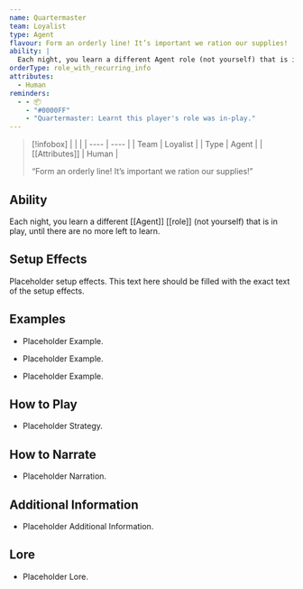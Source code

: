 ```yaml
---
name: Quartermaster
team: Loyalist
type: Agent
flavour: Form an orderly line! It’s important we ration our supplies!
ability: |
  Each night, you learn a different Agent role (not yourself) that is in play, until there are no more left to learn.
orderType: role_with_recurring_info
attributes:
  - Human
reminders:
  - - 📦
    - "#0000FF"
    - "Quartermaster: Learnt this player's role was in-play."
---
```

> [!infobox]
> |  |  |
> | ---- | ---- |
> | Team | Loyalist |
> | Type | Agent |
> | [[Attributes]] | Human |
> 
>  “Form an orderly line! It’s important we ration our supplies!”

## Ability
Each night, you learn a different [[Agent]] [[role]] (not yourself) that is in play, until there are no more left to learn.

## Setup Effects
Placeholder setup effects. This text here should be filled with the exact text of the setup effects.

## Examples
- Placeholder Example.

- Placeholder Example.

- Placeholder Example.

## How to Play
- Placeholder Strategy.

## How to Narrate
- Placeholder Narration.

## Additional Information
- Placeholder Additional Information.

## Lore
- Placeholder Lore.